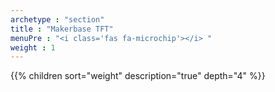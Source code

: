 ```yaml
---
archetype : "section"
title : "Makerbase TFT"
menuPre : "<i class='fas fa-microchip'></i> "
weight : 1
---
```

{{% children sort="weight" description="true" depth="4" %}}
